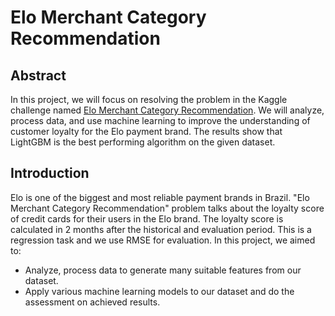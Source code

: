 # Elo Merchant Category Recommendation

## Abstract
In this project, we will focus on resolving the problem in the Kaggle challenge named [Elo Merchant Category Recommendation](https://www.kaggle.com/c/elo-merchant-category-recommendation). We will analyze, process data, and use machine learning to improve the understanding of customer loyalty for the Elo payment brand. The results show that LightGBM is the best performing algorithm on the given dataset. 

## Introduction
Elo is one of the biggest and most reliable payment brands in Brazil. "Elo Merchant Category Recommendation" problem talks about the loyalty score of credit cards for their users in the Elo brand. The loyalty score is calculated in 2 months after the historical and evaluation period. This is a regression task and we use RMSE for evaluation. In this project, we aimed to:
+ Analyze, process data to generate many suitable features from our dataset.
+ Apply various machine learning models to our dataset and do the assessment on achieved results.
